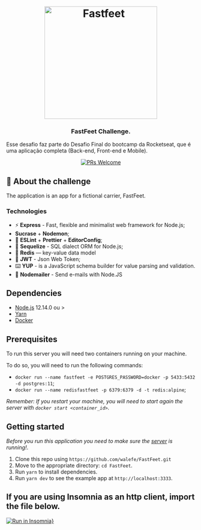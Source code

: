 <h1 align="center">
  <img alt="Fastfeet" title="Fastfeet" src=".github/logo.png" width="300px" />
</h1>

<h3 align="center">
  FastFeet Challenge.
</h3>

<p>Esse desafio faz parte do Desafio Final do bootcamp da Rocketseat, que é uma aplicação completa (Back-end, Front-end e Mobile).</p>

<p align="center">
   <a align="center" href="http://makeapullrequest.com">
    <img src="https://img.shields.io/badge/PRs-welcome-brightgreen.svg?style=flat-square" alt="PRs Welcome">
  </a>
</p>

## :rocket: About the challenge

The application is an app for a fictional carrier, FastFeet.

### **Technologies**

- ⚡ **Express** - Fast, flexible and minimalist web framework for Node.js;
- **Sucrase** + **Nodemon**;
- 💖 **ESLint** + **Prettier** + **EditorConfig**;
- 💾 **Sequelize** - SQL dialect ORM for Node.js;
- 🔑 **Redis** — key-value data model
- :closed_lock_with_key: **JWT** - Json Web Token;
- ⌨️ **YUP** - is a JavaScript schema builder for value parsing and validation.
- 📧 **Nodemailer** - Send e-mails with Node.JS

## Dependencies

- [Node.js](https://nodejs.org/en/) 12.14.0 ou >
- [Yarn](https://yarnpkg.com/pt-BR/docs/install)
- [Docker](https://www.docker.com/)

## Prerequisites

To run this server you will need two containers running on your machine.

To do so, you will need to run the following commands:

- `docker run --name fastfeet -e POSTGRES_PASSWORD=docker -p 5433:5432 -d postgres:11`;
- `docker run --name redisfastfeet -p 6379:6379 -d -t redis:alpine`;

_Remember: If you restart your machine, you will need to start again the server with `docker start <container_id>`._

## **Getting started**

_Before you run this application you need to make sure the [server](https://github.com/walefe/FastFeet) is running!_.

1. Clone this repo using `https://github.com/walefe/FastFeet.git`
2. Move to the appropriate directory: `cd FastFeet`.<br />
3. Run `yarn` to install dependencies.<br />
4. Run `yarn dev` to see the example app at `http://localhost:3333`.

## If you are using Insomnia as an http client, import the file below.

[![Run in Insomnia}](https://insomnia.rest/images/run.svg)](https://insomnia.rest/run/?label=FastFeet&uri=https%3A%2F%2Fraw.githubusercontent.com%2Fwalefe%2FFastFeet%2Fmaster%2FInsomnia.json)
